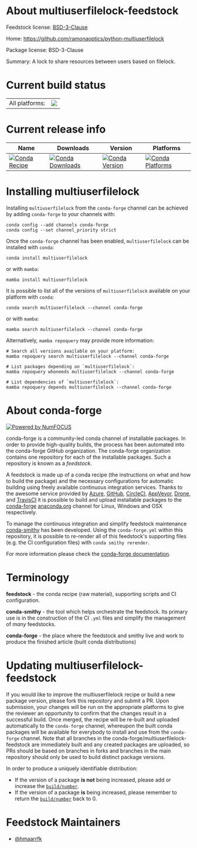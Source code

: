 About multiuserfilelock-feedstock
=================================

Feedstock license: [BSD-3-Clause](https://github.com/conda-forge/multiuserfilelock-feedstock/blob/main/LICENSE.txt)

Home: https://github.com/ramonaoptics/python-multiuserfilelock

Package license: BSD-3-Clause

Summary: A lock to share resources between users based on filelock.

Current build status
====================


<table><tr><td>All platforms:</td>
    <td>
      <a href="https://dev.azure.com/conda-forge/feedstock-builds/_build/latest?definitionId=14628&branchName=main">
        <img src="https://dev.azure.com/conda-forge/feedstock-builds/_apis/build/status/multiuserfilelock-feedstock?branchName=main">
      </a>
    </td>
  </tr>
</table>

Current release info
====================

| Name | Downloads | Version | Platforms |
| --- | --- | --- | --- |
| [![Conda Recipe](https://img.shields.io/badge/recipe-multiuserfilelock-green.svg)](https://anaconda.org/conda-forge/multiuserfilelock) | [![Conda Downloads](https://img.shields.io/conda/dn/conda-forge/multiuserfilelock.svg)](https://anaconda.org/conda-forge/multiuserfilelock) | [![Conda Version](https://img.shields.io/conda/vn/conda-forge/multiuserfilelock.svg)](https://anaconda.org/conda-forge/multiuserfilelock) | [![Conda Platforms](https://img.shields.io/conda/pn/conda-forge/multiuserfilelock.svg)](https://anaconda.org/conda-forge/multiuserfilelock) |

Installing multiuserfilelock
============================

Installing `multiuserfilelock` from the `conda-forge` channel can be achieved by adding `conda-forge` to your channels with:

```
conda config --add channels conda-forge
conda config --set channel_priority strict
```

Once the `conda-forge` channel has been enabled, `multiuserfilelock` can be installed with `conda`:

```
conda install multiuserfilelock
```

or with `mamba`:

```
mamba install multiuserfilelock
```

It is possible to list all of the versions of `multiuserfilelock` available on your platform with `conda`:

```
conda search multiuserfilelock --channel conda-forge
```

or with `mamba`:

```
mamba search multiuserfilelock --channel conda-forge
```

Alternatively, `mamba repoquery` may provide more information:

```
# Search all versions available on your platform:
mamba repoquery search multiuserfilelock --channel conda-forge

# List packages depending on `multiuserfilelock`:
mamba repoquery whoneeds multiuserfilelock --channel conda-forge

# List dependencies of `multiuserfilelock`:
mamba repoquery depends multiuserfilelock --channel conda-forge
```


About conda-forge
=================

[![Powered by
NumFOCUS](https://img.shields.io/badge/powered%20by-NumFOCUS-orange.svg?style=flat&colorA=E1523D&colorB=007D8A)](https://numfocus.org)

conda-forge is a community-led conda channel of installable packages.
In order to provide high-quality builds, the process has been automated into the
conda-forge GitHub organization. The conda-forge organization contains one repository
for each of the installable packages. Such a repository is known as a *feedstock*.

A feedstock is made up of a conda recipe (the instructions on what and how to build
the package) and the necessary configurations for automatic building using freely
available continuous integration services. Thanks to the awesome service provided by
[Azure](https://azure.microsoft.com/en-us/services/devops/), [GitHub](https://github.com/),
[CircleCI](https://circleci.com/), [AppVeyor](https://www.appveyor.com/),
[Drone](https://cloud.drone.io/welcome), and [TravisCI](https://travis-ci.com/)
it is possible to build and upload installable packages to the
[conda-forge](https://anaconda.org/conda-forge) [anaconda.org](https://anaconda.org/)
channel for Linux, Windows and OSX respectively.

To manage the continuous integration and simplify feedstock maintenance
[conda-smithy](https://github.com/conda-forge/conda-smithy) has been developed.
Using the ``conda-forge.yml`` within this repository, it is possible to re-render all of
this feedstock's supporting files (e.g. the CI configuration files) with ``conda smithy rerender``.

For more information please check the [conda-forge documentation](https://conda-forge.org/docs/).

Terminology
===========

**feedstock** - the conda recipe (raw material), supporting scripts and CI configuration.

**conda-smithy** - the tool which helps orchestrate the feedstock.
                   Its primary use is in the construction of the CI ``.yml`` files
                   and simplify the management of *many* feedstocks.

**conda-forge** - the place where the feedstock and smithy live and work to
                  produce the finished article (built conda distributions)


Updating multiuserfilelock-feedstock
====================================

If you would like to improve the multiuserfilelock recipe or build a new
package version, please fork this repository and submit a PR. Upon submission,
your changes will be run on the appropriate platforms to give the reviewer an
opportunity to confirm that the changes result in a successful build. Once
merged, the recipe will be re-built and uploaded automatically to the
`conda-forge` channel, whereupon the built conda packages will be available for
everybody to install and use from the `conda-forge` channel.
Note that all branches in the conda-forge/multiuserfilelock-feedstock are
immediately built and any created packages are uploaded, so PRs should be based
on branches in forks and branches in the main repository should only be used to
build distinct package versions.

In order to produce a uniquely identifiable distribution:
 * If the version of a package **is not** being increased, please add or increase
   the [``build/number``](https://docs.conda.io/projects/conda-build/en/latest/resources/define-metadata.html#build-number-and-string).
 * If the version of a package **is** being increased, please remember to return
   the [``build/number``](https://docs.conda.io/projects/conda-build/en/latest/resources/define-metadata.html#build-number-and-string)
   back to 0.

Feedstock Maintainers
=====================

* [@hmaarrfk](https://github.com/hmaarrfk/)

